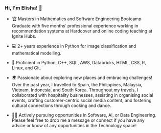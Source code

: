 ### Hi, I'm Elisha! 👋

<!--
**elishagretton/elishagretton** is a ✨ _special_ ✨ repository because its `README.md` (this file) appears on your GitHub profile.

Here are some ideas to get you started:

- 🔭 I’m currently working on ...
- 🌱 I’m currently learning ...
- 👯 I’m looking to collaborate on ...
- 🤔 I’m looking for help with ...
- 💬 Ask me about ...
- 📫 How to reach me: ...
- 😄 Pronouns: ...
- ⚡ Fun fact: ...
-->

- 🏆 Masters in Mathematics and Software Engineering Bootcamp Graduate with five months’ professional experience working in recommendation systems at Hardcover and online coding teaching at Ignite Hubs. 
- 💻 2+ years experience in Python for image classification and mathematical modelling.
- 🤩 Proficient in Python, C++, SQL, AWS, Databricks, HTML, CSS, R, Linux, and Git.
- 🌍 Passionate about exploring new places and embracing challenges! 
Over the past year, I travelled to Spain, the Philippines, Malaysia, Vietnam, Indonesia, and South Korea. Throughout my travels, I collaborated with hospitality businesses, assisting in organising social events, crafting customer-centric social media content, and fostering cultural connections through cooking and dance.

- 👩‍💻 Actively pursuing opportunities in Software, AI, or Data Engineering. Please feel free to drop me a message or connect if you have any advice or know of any opportunities in the Technology space!
